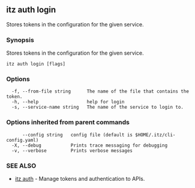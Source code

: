 ## itz auth login

Stores tokens in the configuration for the given service.

### Synopsis

Stores tokens in the configuration for the given service.

```
itz auth login [flags]
```

### Options

```
  -f, --from-file string      The name of the file that contains the token.
  -h, --help                  help for login
  -s, --service-name string   The name of the service to login to.
```

### Options inherited from parent commands

```
      --config string   config file (default is $HOME/.itz/cli-config.yaml)
  -X, --debug           Prints trace messaging for debugging
  -v, --verbose         Prints verbose messages
```

### SEE ALSO

* [itz auth](itz_auth.md)	 - Manage tokens and authentication to APIs.

